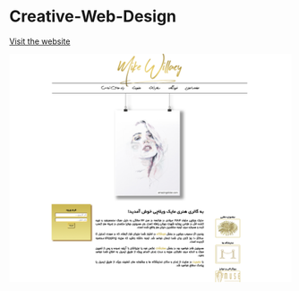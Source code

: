 # Creative-Web-Design

[Visit the website](https://poetic-crepe-7640a8.netlify.app/)

![Main Page Screenshot](https://github.com/royadeh/Creative-Web-Design/raw/main/Main%20Page.png)

